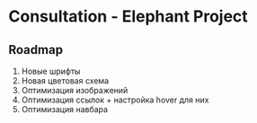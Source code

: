 # Consultation - Elephant Project

## Roadmap

1. Новые шрифты
2. Новая цветовая схема
3. Оптимизация изображений
3. Оптимизация ссылок + настройка hover для них
4. Оптимизация навбара
